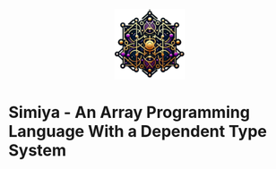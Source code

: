 <p align="center">
  <picture>
    <img src="assets/simiya_logo.png" width="25%" />
  </picture>
</p>

# Simiya - An Array Programming Language With a Dependent Type System

